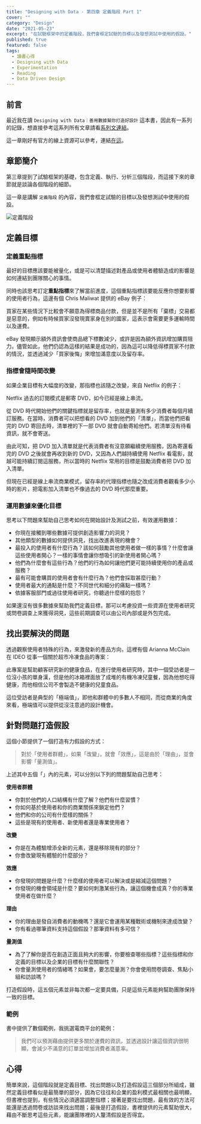```yaml
---
title: "Designing with Data - 第四章 定義階段 Part 1"
cover: ""
category: "Design"
date: "2021-05-23"
excerpt: "在試驗框架中的定義階段，我們會框定試驗的目標以及發想測試中使用的假設。"
published: true
featured: false
tags:
  - 讀書心得
  - Designing with Data
  - Experimentation
  - Reading
  - Data Driven Design
---
```


## 前言

最近我在讀 `Designing with Data｜善用數據幫你打造好設計` 這本書，因此有一系列的記錄，想直接參考這系列所有文章請看[系列文連結](/tags/designing-with-data)。

這一章剛好有官方的線上資源可以參考，連結[在這](https://www.oreilly.com/library/view/designing-with-data/9781449334925/ch04.html)。

## 章節簡介

第三章提到了試驗框架的基礎，包含定義、執行、分析三個階段，而這接下來的章節就是談論各個階段的細節。

這一章是講解 `定義階段` 的內容，我們會框定試驗的目標以及發想測試中使用的假設。

![定義階段](https://www.oreilly.com/library/view/designing-with-data/9781449334925/assets/dwda_0401.png)

## 定義目標

### 定義重點指標

最好的目標應該要能被量化，或是可以清楚描述對產品或使用者體驗造成的影響是如何連結到團隊關心的事情。

同時也該思考訂定**重點指標**來了解當前進度，這個重點指標該要能反應你想要影響的使用者行為，這邊有個 Chris Maliwat 提供的 eBay 例子：

買家在某些情況下比較會不願意為得標商品付款，但是並不是所有「棄標」交易都是惡意的，例如有時候買家沒發現賣家身在別的國家，這表示會需要更多運輸時間以及運費。

eBay 發現顯示額外資訊會使商品總下標數減少，或許是因為額外資訊增加購買阻力。儘管如此，他們仍認為這樣的結果是成功的，因為這可以降低得標買家不付款的情況，並透過減少「買家後悔」來增加滿意度以及留存率。

### 指標會隨時間改變

如果企業目標有大幅度的改變，那指標也該隨之改變，來自 Netflix 的例子：

Netflix 過去的訂閱模式是郵寄 DVD，如今已經是線上串流。

從 DVD 時代開始他們的關鍵指標就是留存率，也就是量測有多少消費者每個月續訂服務。在當時，消費者可以把想看的 DVD 加到他們的「清單」，而當他們把看完的 DVD 寄回去時，清單裡的下一部 DVD 就會自動寄給他們。若清單沒有待看資訊，就不會寄送。

由此可知，把 DVD 加入清單就是代表消費者有沒意願繼續使用服務，因為寄還看完的 DVD 之後就會再收到新的 DVD，又因為人們越持續使用 Netflix 看電影，就越可能持續訂閱這服務，所以當時的 Netflix 常用的目標是鼓勵消費者把 DVD 加入清單。

但現在已經是線上串流商業模式，留存率的代理指標也隨之改成消費者觀看多少小時的影片，把電影加入清單也不像過去的 DVD 時代那麼重要。

### 運用數據來優化目標

思考以下問題來幫助自己思考如何在開始設計及測試之前，有效運用數據：

- 你現在接觸到哪些數據可提供創造影響力的洞見？
- 其他類型的數據如何提供洞見，找出改進表現的機會？
- 最投入的使用者有什麼行為？該如何鼓勵其他使用者做一樣的事情？什麼會讓這些使用者開心？一樣的事情會讓你想吸引的新使用者開心嗎？
- 他們為什麼會有這些行為？他們的行為如何讓他們更可能持續使用你的產品或服務？
- 最有可能會購買的使用者會有什麼行為？他們會採取甚麼行動？
- 使用者最大的通點是什麼？不同世代和細分的痛點一樣嗎？
- 依據客服部門或過往使用者研究，你聽過什麼樣的抱怨？

如果還沒有很多數據來幫助我們定義目標，那可以考慮投資一些資源在使用者研究或問卷調查上來獲得洞見，這些前期調查可以由公司內部或是外包完成。

## 找出要解決的問題

透過觀察使用者特殊的行為，來激發新的產品方向，這裡有個 Arianna McClain 在 IDEO 從事一個關於超市冷凍食品的專案：

此專案是幫助顧客研究新的健康食品，在進行使用者研究時，其中一個受訪者是一位沒小孩的單身漢，但是他的冰箱裡面放了成堆的有機冷凍兒童餐，因為他想吃得健康，而他相信公司不會製造不健康的兒童食品。

這位受訪者是典型的「極端值」，即他和群體中的多數人不相同，而從商業的角度來看，極端值可以提供從沒注意過的設計機會。

## 針對問題打造假設

這個小節提供了一個打造有力假設的方式：

> 對於「使用者群體」，如果「改變」，就會「效應」，這是由於「理由」，並會影響「量測值」。

上述其中五個「」內的元素，可以分別以下列的問題幫助自己思考：

**使用者群體**

- 你對於他們的人口結構有什麼了解？他們有什麼習慣？
- 你如何基於使用者和你的商業關係來鎖定他們？
- 他們和你的公司有什麼樣的關係？
- 這些是現有的使用者、新使用者還是專業使用者？

**改變**

- 你是在為體驗增添全新的元素，還是移除現有的部分？
- 你會改變現有體驗的什麼部分？

**效應**

- 你發現的問題是什麼？什麼樣的使用者可以解決或是縮減這個問題？
- 你發現的機會領域是什麼？要如何刺激某些行為，讓這個機會成真？你的專業使用者在做什麼？

**理由**

- 你的理由是發自消費者的動機嗎？還是它會運用某種戰術或機制來達成改變？
- 你有看過哪筆資料支持這個假設？那筆資料有多可信？

**量測值**

- 為了了解你是否在創造正面且夠大的影響，你要檢查哪些指標？這些指標和你定義的目標以及企業的目標有什麼關聯性？
- 你會量測使用者的情緒嗎？如果會，要怎麼量測？你會使用問卷調查、焦點小組和訪談嗎？

打造假設時，這五個元素並非每次都一定要具備，只是這些元素能夠幫助團隊保持一致的目標。

### 範例

書中提供了數個範例，我挑選電商平台的範例：

> 我們可以預測藉由提供更多關於運費的資訊，並透過設計讓這個資訊很明顯，會減少不滿意的訂單並增加消費者滿意率。

## 心得

簡單來說，這個階段就是定義目標、找出問題以及打造假設這三個部分所組成，雖然定義目標看似是最簡單的部分，因為它往往和企業的盈利模式最相關也最明顯，但書裡也提到，有些情況必須適當調整指標；接著是要找出問題，最有效的方法可能還是透過問卷或訪談來找出問題；最後是打造假設，書裡提供的元素幫助很大，藉由不斷思考這些元素，能讓團隊裡的人釐清假設是否得宜。
